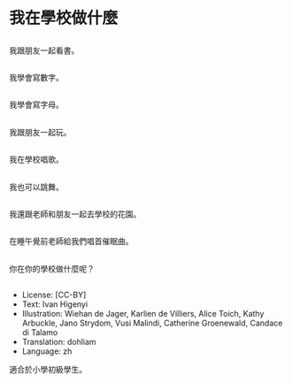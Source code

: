 # 我在學校做什麼

##
我跟朋友一起看書。

##
我學會寫數字。

##
我學會寫字母。

##
我跟朋友一起玩。

##
我在學校唱歌。

##
我也可以跳舞。

##
我還跟老師和朋友一起去學校的花園。

##
在睡午覺前老師給我們唱首催眠曲。

##
你在你的學校做什麼呢？

##
* License: [CC-BY]
* Text: Ivan Higenyi
* Illustration: Wiehan de Jager, Karlien de Villiers, Alice Toich, Kathy Arbuckle, Jano Strydom, Vusi Malindi, Catherine Groenewald, Candace di Talamo
* Translation: dohliam
* Language: zh

適合於小學初級學生。
